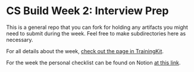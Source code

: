 # CS Build Week 2: Interview Prep

This is a general repo that you can fork for holding any artifacts you
might need to submit during the week. Feel free to make subdirectories
here as necessary.

For all details about the week, [check out the page in
TrainingKit](https://learn.lambdaschool.com/cs/sprint/reco0t22NdXmr8VyL).


For the week the personal checklist can be found on Notion [at this link](https://www.notion.so/Nathaniel-Mosco-f245fe80c02d4c27aea5e96312ae1a19).
